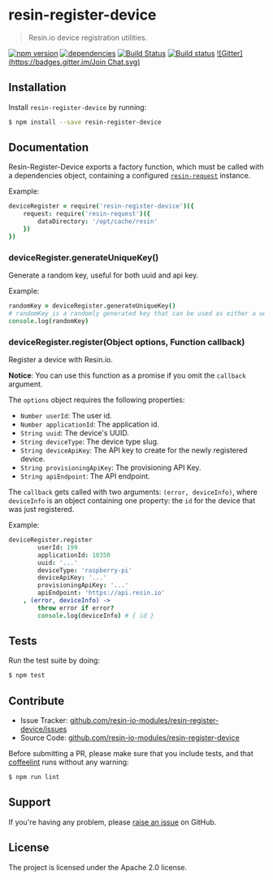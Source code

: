 resin-register-device
=====================

> Resin.io device registration utilities.

[![npm version](https://badge.fury.io/js/resin-register-device.svg)](http://badge.fury.io/js/resin-register-device)
[![dependencies](https://david-dm.org/resin-io-modules/resin-register-device.svg)](https://david-dm.org/resin-io-modules/resin-register-device.svg)
[![Build Status](https://travis-ci.org/resin-io-modules/resin-register-device.svg?branch=master)](https://travis-ci.org/resin-io-modules/resin-register-device)
[![Build status](https://ci.appveyor.com/api/projects/status/uh8bg45pxxyx2qif/branch/master?svg=true)](https://ci.appveyor.com/project/resin-io/resin-register-device/branch/master)
[![Gitter](https://badges.gitter.im/Join Chat.svg)](https://gitter.im/resin-io/chat)

Installation
------------

Install `resin-register-device` by running:

```sh
$ npm install --save resin-register-device
```

Documentation
-------------

Resin-Register-Device exports a factory function, which must be called with a dependencies object, containing a configured [`resin-request`](https://github.com/resin-io-modules/resin-request) instance.

Example:
```coffee
deviceRegister = require('resin-register-device')({
	request: require('resin-request')({
		dataDirectory: '/opt/cache/resin'
	})
})
```

### deviceRegister.generateUniqueKey()

Generate a random key, useful for both uuid and api key.

Example:
```coffee
randomKey = deviceRegister.generateUniqueKey()
# randomKey is a randomly generated key that can be used as either a uuid or an api key
console.log(randomKey)
```

### deviceRegister.register(Object options, Function callback)

Register a device with Resin.io.

**Notice**: You can use this function as a promise if you omit the `callback` argument.

The `options` object requires the following properties:

- `Number userId`: The user id.
- `Number applicationId`: The application id.
- `String uuid`: The device's UUID.
- `String deviceType`: The device type slug.
- `String deviceApiKey`: The API key to create for the newly registered device.
- `String provisioningApiKey`: The provisioning API Key.
- `String apiEndpoint`: The API endpoint.

The `callback` gets called with two arguments: `(error, deviceInfo)`, where `deviceInfo` is an object containing one property: the `id` for the device that was just registered.

Example:

```coffee
deviceRegister.register
		userId: 199
		applicationId: 10350
		uuid: '...'
		deviceType: 'raspberry-pi'
		deviceApiKey: '...'
		provisioningApiKey: '...'
		apiEndpoint: 'https://api.resin.io'
	, (error, deviceInfo) ->
		throw error if error?
		console.log(deviceInfo) # { id }
```

Tests
-----

Run the test suite by doing:

```sh
$ npm test
```

Contribute
----------

- Issue Tracker: [github.com/resin-io-modules/resin-register-device/issues](https://github.com/resin-io-modules/resin-register-device/issues)
- Source Code: [github.com/resin-io-modules/resin-register-device](https://github.com/resin-io-modules/resin-register-device)

Before submitting a PR, please make sure that you include tests, and that [coffeelint](http://www.coffeelint.org/) runs without any warning:

```sh
$ npm run lint
```

Support
-------

If you're having any problem, please [raise an issue](https://github.com/resin-io-modules/resin-register-device/issues/new) on GitHub.

License
-------

The project is licensed under the Apache 2.0 license.
